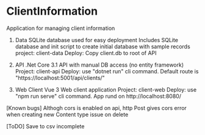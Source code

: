 # ClientInformation
Application for managing client information

1. Data
SQLite database used for easy deployment
Includes SQLite database and init script to create initial database with sample records
project: client-data
Deploy: Copy client.db to root of API

2. API
.Net Core 3.1 API with manual DB access (no entity framework)
Project: client-api
Deploy: use "dotnet run" cli command. Default route is "https://localhost:5001/api/clients/"

3. Web Client
Vue 3 Web client application
Project: client-web
Deploy: use "npm run serve" cli command. App rund on http://localhost:8080/


[Known bugs]
Althogh cors is enabled on api, http Post gives cors error when creating new 
Content type issue on delete

[ToDO]
Save to csv incomplete

